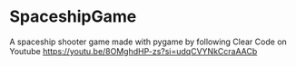 # SpaceshipGame

A spaceship shooter game made with pygame by following Clear Code on Youtube
https://youtu.be/8OMghdHP-zs?si=udqCVYNkCcraAACb
